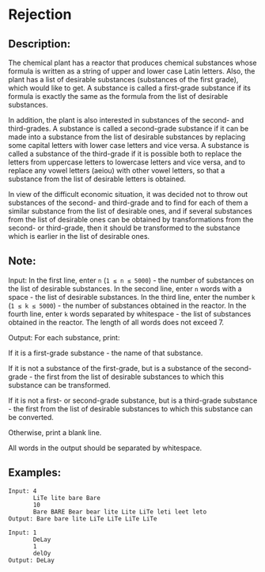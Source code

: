 # Rejection

## Description:

The chemical plant has a reactor that produces chemical substances whose formula is written as a string of upper and lower case Latin letters. Also, the plant has a list of desirable substances (substances of the first grade), which would like to get. A substance is called a first-grade substance if its formula is exactly the same as the formula from the list of desirable substances.

In addition, the plant is also interested in substances of the second- and third-grades. A substance is called a second-grade substance if it can be made into a substance from the list of desirable substances by replacing some capital letters with lower case letters and vice versa. A substance is called a substance of the third-grade if it is possible both to replace the letters from uppercase letters to lowercase letters and vice versa, and to replace any vowel letters (aeiou) with other vowel letters, so that a substance from the list of desirable letters is obtained.

In view of the difficult economic situation, it was decided not to throw out substances of the second- and third-grade and to find for each of them a similar substance from the list of desirable ones, and if several substances from the list of desirable ones can be obtained by transformations from the second- or third-grade, then it should be transformed to the substance which is earlier in the list of desirable ones.

## Note:

Input: In the first line, enter `n` (`1 ≤ n ≤ 5000`) - the number of substances on the list of desirable substances. In the second line, enter `n` words with a space - the list of desirable substances. In the third line, enter the number `k` (`1 ≤ k ≤ 5000`) - the number of substances obtained in the reactor. In the fourth line, enter `k` words separated by whitespace - the list of substances obtained in the reactor. The length of all words does not exceed 7.

Output: For each substance, print:

If it is a first-grade substance - the name of that substance.

If it is not a substance of the first-grade, but is a substance of the second-grade - the first from the list of desirable substances to which this substance can be transformed.

If it is not a first- or second-grade substance, but is a third-grade substance - the first from the list of desirable substances to which this substance can be converted.

Otherwise, print a blank line.

All words in the output should be separated by whitespace.

## Examples:

```
Input: 4
       LiTe lite bare Bare
       10
       Bare BARE Bear bear lite Lite LiTe leti leet leto
Output: Bare bare lite LiTe LiTe LiTe LiTe
```
```
Input: 1
       DeLay
       1
       delOy
Output: DeLay
```
